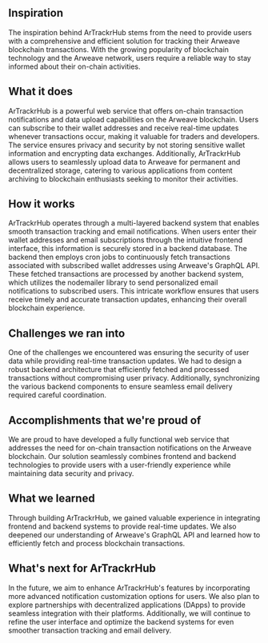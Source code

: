 ## Inspiration

The inspiration behind ArTrackrHub stems from the need to provide users with a comprehensive and efficient solution for tracking their Arweave blockchain transactions. With the growing popularity of blockchain technology and the Arweave network, users require a reliable way to stay informed about their on-chain activities.

## What it does

ArTrackrHub is a powerful web service that offers on-chain transaction notifications and data upload capabilities on the Arweave blockchain. Users can subscribe to their wallet addresses and receive real-time updates whenever transactions occur, making it valuable for traders and developers. The service ensures privacy and security by not storing sensitive wallet information and encrypting data exchanges. Additionally, ArTrackrHub allows users to seamlessly upload data to Arweave for permanent and decentralized storage, catering to various applications from content archiving to blockchain enthusiasts seeking to monitor their activities.

## How it works

ArTrackrHub operates through a multi-layered backend system that enables smooth transaction tracking and email notifications. When users enter their wallet addresses and email subscriptions through the intuitive frontend interface, this information is securely stored in a backend database. The backend then employs cron jobs to continuously fetch transactions associated with subscribed wallet addresses using Arweave's GraphQL API. These fetched transactions are processed by another backend system, which utilizes the nodemailer library to send personalized email notifications to subscribed users. This intricate workflow ensures that users receive timely and accurate transaction updates, enhancing their overall blockchain experience.

## Challenges we ran into

One of the challenges we encountered was ensuring the security of user data while providing real-time transaction updates. We had to design a robust backend architecture that efficiently fetched and processed transactions without compromising user privacy. Additionally, synchronizing the various backend components to ensure seamless email delivery required careful coordination.

## Accomplishments that we're proud of

We are proud to have developed a fully functional web service that addresses the need for on-chain transaction notifications on the Arweave blockchain. Our solution seamlessly combines frontend and backend technologies to provide users with a user-friendly experience while maintaining data security and privacy.

## What we learned

Through building ArTrackrHub, we gained valuable experience in integrating frontend and backend systems to provide real-time updates. We also deepened our understanding of Arweave's GraphQL API and learned how to efficiently fetch and process blockchain transactions.

## What's next for ArTrackrHub

In the future, we aim to enhance ArTrackrHub's features by incorporating more advanced notification customization options for users. We also plan to explore partnerships with decentralized applications (DApps) to provide seamless integration with their platforms. Additionally, we will continue to refine the user interface and optimize the backend systems for even smoother transaction tracking and email delivery.
